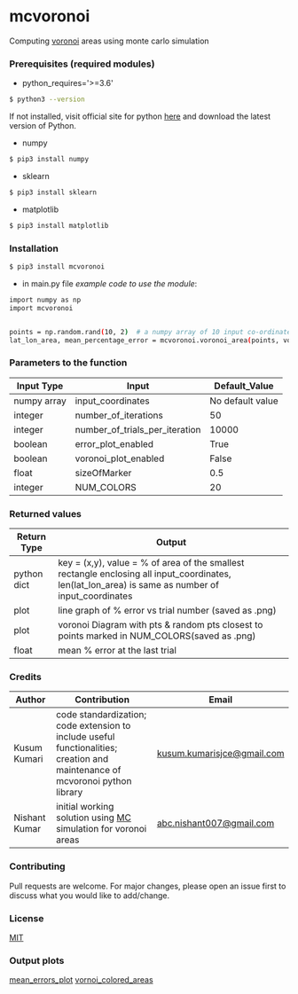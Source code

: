 # mcvoronoi 
Computing [voronoi](https://en.wikipedia.org/wiki/Voronoi_diagram) areas using monte carlo simulation


### Prerequisites (required modules)

- python_requires='>=3.6'
```sh
$ python3 --version 
```
If not installed, visit official site for python [here](https://www.python.org/downloads/) and download the latest version of Python.

- numpy
```sh
$ pip3 install numpy
```
- sklearn
```sh
$ pip3 install sklearn
```
- matplotlib
```sh
$ pip3 install matplotlib
```

### Installation

```sh
$ pip3 install mcvoronoi
```
- in main.py file *example code to use the module*:
```sh
import numpy as np
import mcvoronoi 


points = np.random.rand(10, 2)  # a numpy array of 10 input co-ordinates
lat_lon_area, mean_percentage_error = mcvoronoi.voronoi_area(points, voronoi_plot_enabled=True, NUM_COLORS=5)
```

### Parameters to the function 

| 	  Input Type	| 						Input					| 	Default_Value	|
| ------------------| ----------------------------------------------|-------------------|
| numpy array		| input_coordinates		|	No default value|
| integer 			| number_of_iterations 							|	50				|
| integer			| number_of_trials_per_iteration 				|	10000			|
| boolean			| error_plot_enabled 							|	True			|
| boolean			| voronoi_plot_enabled 							|	False			|
| float				| sizeOfMarker 									|	0.5				|
| integer			| NUM_COLORS									|	20				|


### Returned values

|	  Return Type	| 						Output														|
| ------------------| ----------------------------------------------------------------------------------|
| python dict		| key = (x,y), value = % of area of the smallest rectangle enclosing all input_coordinates, len(lat_lon_area) is same as number of input_coordinates  			|
| plot  			| line graph of % error vs trial number (saved as .png)							|
| plot				| voronoi Diagram with pts & random pts closest to points marked in NUM_COLORS(saved as .png)		|
| float				| mean % error at the last trial									 						|


### Credits

|	  Author	    | 		Contribution                                    														|        Email					|
| ------------------| --------------------------------------------------------------------------------------------------------------|-------------------------------|
| Kusum Kumari      | code standardization; code extension to include useful functionalities; creation and maintenance of mcvoronoi python library | kusum.kumarisjce@gmail.com    |
| Nishant Kumar 	| initial working solution using [MC](https://en.wikipedia.org/wiki/Monte_Carlo_method) simulation for voronoi areas | abc.nishant007@gmail.com     			|


### Contributing

Pull requests are welcome. For major changes, please open an issue first to discuss what you would like to add/change.


### License

[MIT](https://choosealicense.com/licenses/mit/)


### Output plots

[mean_errors_plot](https://user-images.githubusercontent.com/9101260/84084935-0e5a7380-aa17-11ea-9519-7887a4a35cc0.png) 
[vornoi_colored_areas](https://user-images.githubusercontent.com/9101260/84084884-ed921e00-aa16-11ea-97b6-edfb4c98c397.png) 